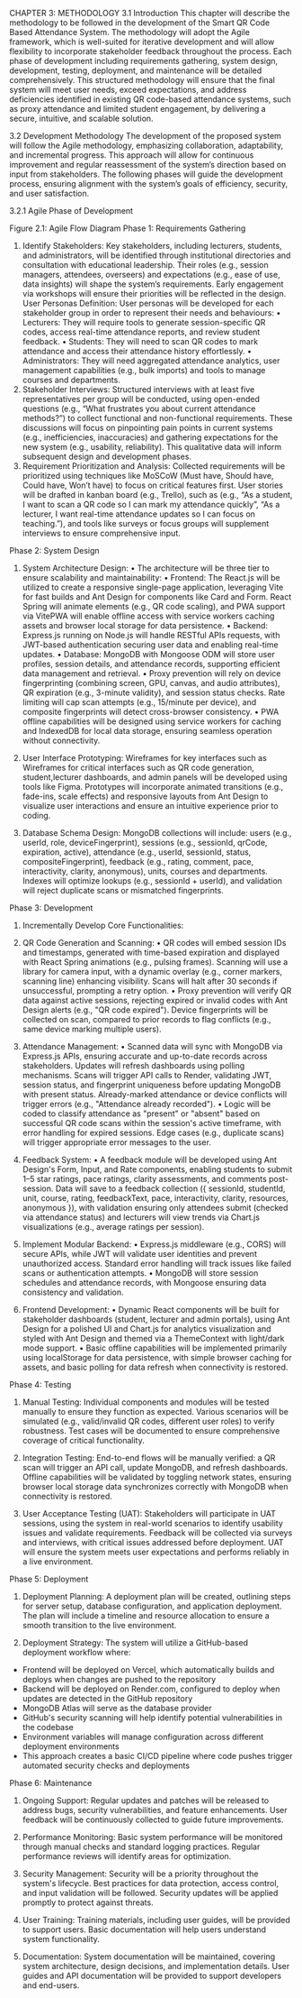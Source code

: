 CHAPTER 3: METHODOLOGY 
3.1 Introduction 
This chapter will describe the methodology to be followed in the development of the Smart QR Code Based Attendance System. The methodology will adopt the Agile framework, which is well-suited for iterative development and will allow flexibility to incorporate stakeholder feedback throughout the process. Each phase of development including requirements gathering, system design, development, testing, deployment, and maintenance will be detailed comprehensively. This structured methodology will ensure that the final system will meet user needs, exceed expectations, and address deficiencies identified in existing QR code-based attendance systems, such as proxy attendance and limited student engagement, by delivering a secure, intuitive, and scalable solution.

3.2 Development Methodology 
The development of the proposed system will follow the Agile methodology, emphasizing collaboration, adaptability, and incremental progress. This approach will allow for continuous improvement and regular reassessment of the system’s direction based on input from stakeholders. The following phases will guide the development process, ensuring alignment with the system’s goals of efficiency, security, and user satisfaction.

3.2.1 Agile Phase of Development 
  
Figure 2.1: Agile Flow Diagram
Phase 1: Requirements Gathering 
1.	Identify Stakeholders: 
Key stakeholders, including lecturers, students, and administrators, will be identified through institutional directories and consultation with educational leadership. Their roles (e.g., session managers, attendees, overseers) and expectations (e.g., ease of use, data insights) will shape the system’s requirements. Early engagement via workshops will ensure their priorities will be reflected in the design.
User Personas Definition: 
User personas will be developed for each stakeholder group in order to represent their needs and behaviours: 
•	Lecturers: They will require tools to generate session-specific QR codes, access real-time attendance reports, and review student feedback.
•	Students: They will need to scan QR codes to mark attendance and access their attendance history effortlessly.
•	Administrators: They will need aggregated attendance analytics, user management capabilities (e.g., bulk imports) and tools to manage courses and departments.
2.	Stakeholder Interviews: 
Structured interviews with at least five representatives per group will be conducted, using open-ended questions (e.g., “What frustrates you about current attendance methods?”) to collect functional and non-functional requirements. These discussions will focus on pinpointing pain points in current systems (e.g., inefficiencies, inaccuracies) and gathering expectations for the new system (e.g., usability, reliability). This qualitative data will inform subsequent design and development phases.
1.	Requirement Prioritization and Analysis:
Collected requirements will be prioritized using techniques like MoSCoW (Must have, Should have, Could have, Won’t have) to focus on critical features first. User stories will be drafted in kanban board (e.g., Trello), such as (e.g., “As a student, I want to scan a QR code so I can mark my attendance quickly”, “As a lecturer, I want real-time attendance updates so I can focus on teaching.”), and tools like surveys or focus groups will supplement interviews to ensure comprehensive input.

Phase 2: System Design 
1. System Architecture Design: 
•	The architecture will be three tier to ensure scalability and maintainability: 
•	Frontend: The React.js will be utilized to create a responsive single-page application, leveraging Vite for fast builds and Ant Design for components like Card and Form. React Spring will animate elements (e.g., QR code scaling), and PWA support via VitePWA will enable offline access with service workers caching assets and browser local storage for data persistence.
•	Backend: Express.js running on Node.js will handle RESTful APIs requests, with JWT-based authentication securing user data and enabling real-time updates.
•	Database: MongoDB with Mongoose ODM will store user profiles, session details, and attendance records, supporting efficient data management and retrieval.
•	Proxy prevention will rely on device fingerprinting (combining screen, GPU, canvas, and audio attributes), QR expiration (e.g., 3-minute validity), and session status checks. Rate limiting will cap scan attempts (e.g., 15/minute per device), and composite fingerprints will detect cross-browser consistency.
•	PWA offline capabilities will be designed using service workers for caching and IndexedDB for local data storage, ensuring seamless operation without connectivity.

2. User Interface Prototyping: 
Wireframes for key interfaces such as Wireframes for critical interfaces such as QR code generation, student,lecturer dashboards, and admin panels will be developed using tools like Figma. Prototypes will incorporate animated transitions (e.g., fade-ins, scale effects) and responsive layouts from Ant Design to visualize user interactions and ensure an intuitive experience prior to coding.

3. Database Schema Design: 
MongoDB collections will include: users (e.g., userId, role, deviceFingerprint), sessions (e.g., sessionId, qrCode, expiration, active), attendance (e.g., userId, sessionId, status, compositeFingerprint), feedback (e.g., rating, comment, pace, interactivity, clarity, anonymous), units, courses and departments. Indexes will optimize lookups (e.g., sessionId + userId), and validation will reject duplicate scans or mismatched fingerprints.

Phase 3: Development 
1. Incrementally Develop Core Functionalities: 
1.	QR Code Generation and Scanning: 
•	QR codes will embed session IDs and timestamps, generated with time-based expiration and displayed with React Spring animations (e.g., pulsing frames). Scanning will use a library for camera input, with a dynamic overlay (e.g., corner markers, scanning line) enhancing visibility. Scans will halt after 30 seconds if unsuccessful, prompting a retry option.
•	Proxy prevention will verify QR data against active sessions, rejecting expired or invalid codes with Ant Design alerts (e.g., "QR code expired"). Device fingerprints will be collected on scan, compared to prior records to flag conflicts (e.g., same device marking multiple users).

2. Attendance Management: 
•	Scanned data will sync with MongoDB via Express.js APIs, ensuring accurate and up-to-date records across stakeholders. Updates will refresh dashboards using polling mechanisms. Scans will trigger API calls to Render, validating JWT, session status, and fingerprint uniqueness before updating MongoDB with present status. Already-marked attendance or device conflicts will trigger errors (e.g., "Attendance already recorded").
•	Logic will be coded to classify attendance as "present" or "absent" based on successful QR code scans within the session's active timeframe, with error handling for expired sessions. Edge cases (e.g., duplicate scans) will trigger appropriate error messages to the user.

2. Feedback System:
•	A feedback module will be developed using Ant Design's Form, Input, and Rate components, enabling students to submit 1–5 star ratings, pace ratings, clarity assessments, and comments post-session. Data will save to a feedback collection ({ sessionId, studentId, unit, course, rating, feedbackText, pace, interactivity, clarity, resources, anonymous }), with validation ensuring only attendees submit (checked via attendance status) and lecturers will view trends via Chart.js visualizations (e.g., average ratings per session).

3. Implement Modular Backend: 
•	Express.js middleware (e.g., CORS) will secure APIs, while JWT will validate user identities and prevent unauthorized access. Standard error handling will track issues like failed scans or authentication attempts.
•	MongoDB will store session schedules and attendance records, with Mongoose ensuring data consistency and validation.

4. Frontend Development: 
•	Dynamic React components will be built for stakeholder dashboards (student, lecturer and admin portals), using Ant Design for a polished UI and Chart.js for analytics visualization and styled with Ant Design and themed via a ThemeContext with light/dark mode support.
•	Basic offline capabilities will be implemented primarily using localStorage for data persistence, with simple browser caching for assets, and basic polling for data refresh when connectivity is restored.

Phase 4: Testing
1. Manual Testing: 
Individual components and modules will be tested manually to ensure they function as expected. Various scenarios will be simulated (e.g., valid/invalid QR codes, different user roles) to verify robustness. Test cases will be documented to ensure comprehensive coverage of critical functionality.

2. Integration Testing: 
End-to-end flows will be manually verified: a QR scan will trigger an API call, update MongoDB, and refresh dashboards. Offline capabilities will be validated by toggling network states, ensuring browser local storage data synchronizes correctly with MongoDB when connectivity is restored.

3. User Acceptance Testing (UAT): 
Stakeholders will participate in UAT sessions, using the system in real-world scenarios to identify usability issues and validate requirements. Feedback will be collected via surveys and interviews, with critical issues addressed before deployment. UAT will ensure the system meets user expectations and performs reliably in a live environment.

Phase 5: Deployment 
1. Deployment Planning: 
A deployment plan will be created, outlining steps for server setup, database configuration, and application deployment. The plan will include a timeline and resource allocation to ensure a smooth transition to the live environment.

2. Deployment Strategy: 
The system will utilize a GitHub-based deployment workflow where:
- Frontend will be deployed on Vercel, which automatically builds and deploys when changes are pushed to the repository
- Backend will be deployed on Render.com, configured to deploy when updates are detected in the GitHub repository
- MongoDB Atlas will serve as the database provider
- GitHub's security scanning will help identify potential vulnerabilities in the codebase
- Environment variables will manage configuration across different deployment environments
- This approach creates a basic CI/CD pipeline where code pushes trigger automated security checks and deployments

Phase 6: Maintenance 
1. Ongoing Support: 
Regular updates and patches will be released to address bugs, security vulnerabilities, and feature enhancements. User feedback will be continuously collected to guide future improvements.

2. Performance Monitoring: 
Basic system performance will be monitored through manual checks and standard logging practices. Regular performance reviews will identify areas for optimization.

3. Security Management: 
Security will be a priority throughout the system's lifecycle. Best practices for data protection, access control, and input validation will be followed. Security updates will be applied promptly to protect against threats.

4. User Training: 
Training materials, including user guides, will be provided to support users. Basic documentation will help users understand system functionality.

5. Documentation: 
System documentation will be maintained, covering system architecture, design decisions, and implementation details. User guides and API documentation will be provided to support developers and end-users.
